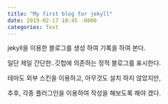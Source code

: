 ```yaml
---
title: "My first blog for jekyll"
date: 2019-02-17 18:45 -0800
categories: Test
---
```

jekyll을 이용한 블로그를 생성 하여 기록을 하여 본다.

일단 제일 간단한..깃헙에 의존하는 정적 블로그를 표시한다.

테마도 외부 스킨을 이용하고, 아무것도 설치 하지 않았지만,

추후, 각종 플러그인을 이용하여 작성을 해보도록 해야 겠다.
